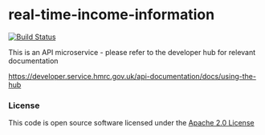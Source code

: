 # real-time-income-information

[![Build Status](https://travis-ci.org/hmrc/real-time-income-information.svg)](https://travis-ci.org/hmrc/real-time-income-information)

This is an API microservice - please refer to the developer hub for relevant documentation

https://developer.service.hmrc.gov.uk/api-documentation/docs/using-the-hub

### License

This code is open source software licensed under the [Apache 2.0 License]("http://www.apache.org/licenses/LICENSE-2.0.html")
